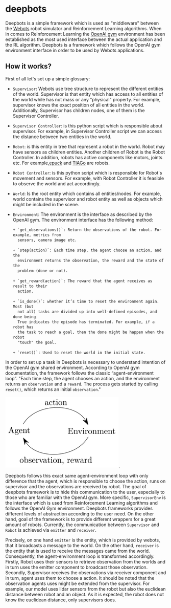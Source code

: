 # deepbots

Deepbots is a simple framework which is used as "middleware" between the
[Webots](https://cyberbotics.com/) robot simulator and Reinforcement Learning
algorithms. When in comes to Reinforcement Learning the [OpenAI
gym](https://gym.openai.com/) environment has been established as the most used 
interface between the actual application and the RL algorithm. Deepbots is a 
framework which follows the OpenAI gym environment interface in order to be 
used by Webots applications. 

## How it works? 

First of all let's set up a simple glossary:

+ `Supervisor`: Webots use tree structure to represent the different entities
  of the world. Supervisor is that entity which has access to all entities of
  the world while has not mass or any "physical" property. For example,
  supervisor knows the exact position of all entities in the world.
  Additionally, Supervisor has children nodes, one of them is the Supervisor
  Controller.
  
+ `Supervisor Controller`: is this python script which is responsible about
  supervisor. For example, in Supervisor Controller script we can access the
  distance between two entities in the world. 

+ `Robot`: is this entity in tree that represent a robot in the world. Robot may
  have sensors as children entities. Another children of Robot is the Robot
  Controller. In addition, robots has active components like motors, joints etc.
  For example,[epuck](https://cyberbotics.com/doc/guide/epuck) and
  [TIAGo](https://cyberbotics.com/doc/guide/tiago-iron) are robots. 
  
+ `Robot Controller`: is this python script which is responsible for Robot's
  movement and sensors. For example, with Robot Controller it is feasible to
  observe the world and act accordingly. 
  
+ `World`: Is the root entity which contains all entities/nodes. For example,
  world contains the supervisor and robot entity as well as objects which might
  be included in the scene. 
  
+ `Environment`: The environment is the interface as described by the OpenAI gym.
  The environment interface has the following method:
  
      + `get_observations()`: Return the observations of the robot. For example, metrics from
        sensors, camera image etc.

      + `step(action)`: Each time step, the agent choose an action, and the
        environment returns the observation, the reward and the state of the
        problem (done or not). 

      + `get_reward(action)`: The reward that the agent receives as result to their
        action.
        
      + `is_done()`: whether it’s time to reset the environment again. Most (but
        not all) tasks are divided up into well-defined episodes, and done being
        True indicates the episode has terminated. For example, if a robot has
        the task to reach a goal, then the done might be happen when the robot
        "touch" the goal. 
        
      + `reset()`: Used to reset the world in the initial state.

In order to set up a task in Deepbots is necessary to understand intention of
the OpenAI gym shared environment. According to OpenAI gym documentation, the
framework follows the classic “agent-environment loop”. "Each time step, the
agent chooses an action, and the environment returns an `observation` and a
`reward`. The process gets started by calling `reset()`, which returns an initial
`observation`." 

![Agent-Environment loop](./doc/img/agent_env_loop.svg).

Deepbots follows this exact same agent-environment loop with only difference
that the agent, which is responsible to choose the action, runs on supervisor
and the observations are received by robot. The goal of deepbots framework is to
hide this communication to the user, especially to those who are familiar with
the OpenAI gym. More specific, `SupervisorEnv` is the interface which is used
from Reinforcement Learning algorithms and follows the OpenAI Gym environment.
Deepbots frameworks provides different levels of abstraction according to the
user need. On the other hand, goal of the framework is to provide different
wrappers for a great amount of robots. Currently, the communication between
`Supervisor` and `Robot` is achieved via `emitter` and `receiver`. 

Precisely, on one hand `emitter` is the entity, which is provided by webots,
that it broadcasts a message to the world. On the other hand, `receiver` is
the entity that is used to receive the messages came from the world.
Consequently, the agent-environment loop is transformed accordingly. Firstly,
Robot uses their sensors to retrieve observation from the worlds and in turn
uses the emitter component to broadcast those observation. Secondly, Supervisor
receives the observations via receiver component and in turn, agent uses them to
choose a action. It should be noted that the observation agents uses might be
extended from the supervisor. For example, our model uses lidar sensors from the
robot but also the euclidean distance between robot and an object. As it is
expected, the robot does not know the euclidean distance, only supervisors
does. 





